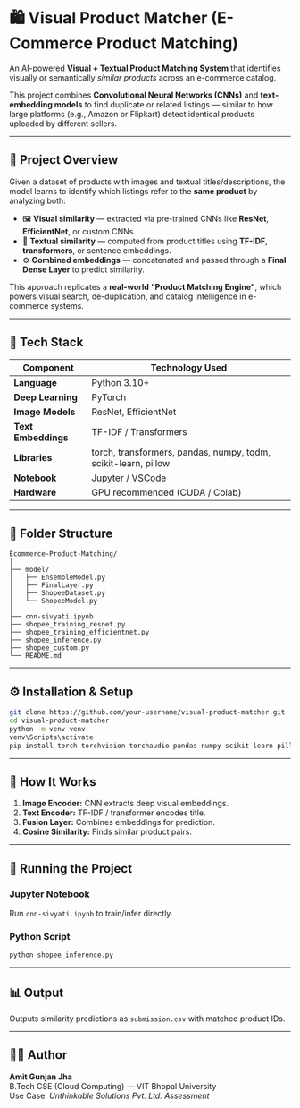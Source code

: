 
# 🛍️ Visual Product Matcher (E-Commerce Product Matching)

An AI-powered **Visual + Textual Product Matching System** that identifies visually or semantically *similar products* across an e-commerce catalog.

This project combines **Convolutional Neural Networks (CNNs)** and **text-embedding models** to find duplicate or related listings — similar to how large platforms (e.g., Amazon or Flipkart) detect identical products uploaded by different sellers.

---

## 🚀 Project Overview

Given a dataset of products with images and textual titles/descriptions, the model learns to identify which listings refer to the **same product** by analyzing both:

- 🖼️ **Visual similarity** — extracted via pre-trained CNNs like **ResNet**, **EfficientNet**, or custom CNNs.
- 🧠 **Textual similarity** — computed from product titles using **TF-IDF**, **transformers**, or sentence embeddings.
- ⚙️ **Combined embeddings** — concatenated and passed through a **Final Dense Layer** to predict similarity.

This approach replicates a **real-world “Product Matching Engine”**, which powers visual search, de-duplication, and catalog intelligence in e-commerce systems.

---

## 🧩 Tech Stack

| Component | Technology Used |
|------------|----------------|
| **Language** | Python 3.10+ |
| **Deep Learning** | PyTorch |
| **Image Models** | ResNet, EfficientNet |
| **Text Embeddings** | TF-IDF / Transformers |
| **Libraries** | torch, transformers, pandas, numpy, tqdm, scikit-learn, pillow |
| **Notebook** | Jupyter / VSCode |
| **Hardware** | GPU recommended (CUDA / Colab) |

---

## 📂 Folder Structure

```
Ecommerce-Product-Matching/
│
├── model/
│   ├── EnsembleModel.py
│   ├── FinalLayer.py
│   ├── ShopeeDataset.py
│   └── ShopeeModel.py
│
├── cnn-sivyati.ipynb
├── shopee_training_resnet.py
├── shopee_training_efficientnet.py
├── shopee_inference.py
├── shopee_custom.py
└── README.md
```

---

## ⚙️ Installation & Setup

```bash
git clone https://github.com/your-username/visual-product-matcher.git
cd visual-product-matcher
python -m venv venv
venv\Scripts\activate
pip install torch torchvision torchaudio pandas numpy scikit-learn pillow tqdm transformers matplotlib seaborn
```

---

## 🧠 How It Works

1. **Image Encoder:** CNN extracts deep visual embeddings.
2. **Text Encoder:** TF-IDF / transformer encodes title.
3. **Fusion Layer:** Combines embeddings for prediction.
4. **Cosine Similarity:** Finds similar product pairs.

---

## 🧪 Running the Project

### Jupyter Notebook
Run `cnn-sivyati.ipynb` to train/infer directly.

### Python Script
```bash
python shopee_inference.py
```

---

## 📊 Output

Outputs similarity predictions as `submission.csv` with matched product IDs.

---

## 👨‍💻 Author

**Amit Gunjan Jha**  
B.Tech CSE (Cloud Computing) — VIT Bhopal University  
Use Case: *Unthinkable Solutions Pvt. Ltd. Assessment*
